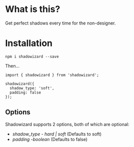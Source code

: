 # What is this?

Get perfect shadows every time for the non-designer.

# Installation

`npm i shadowizard --save`

Then...

```
import { shadowizard } from 'shadowizard';

shadowizard({
  shadow_type: 'soft',
  padding: false
});
```

## Options

Shadowizard supports 2 options, both of which are optional:

* *shadow_type* - _hard | soft_ (Defaults to soft)
* *padding* -_boolean_ (Defaults to false)

